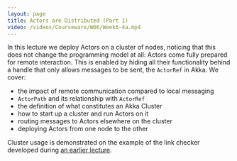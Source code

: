 ```yaml
---
layout: page
title: Actors are Distributed (Part 1)
video: /videos/Courseware/W06/Week6-4a.mp4
---
```


In this lecture we deploy Actors on a cluster of nodes, noticing that this does not change the programming model at all: Actors come fully prepared for remote interaction. This is enabled by hiding all their functionality behind a handle that only allows messages to be sent, the `ActorRef` in Akka. We cover:

* the impact of remote communication compared to local messaging
* `ActorPath` and its relationship with `ActorRef`
* the definition of what constitutes an Akka Cluster
* how to start up a cluster and run Actors on it
* routing messages to Actors elsewhere on the cluster
* deploying Actors from one node to the other

Cluster usage is demonstrated on the example of the link checker developed during [an earlier lecture](design.html).
